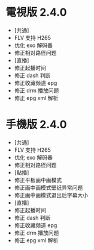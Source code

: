 # 電視版 2.4.0

* [共通]
* FLV 支持 H265
* 优化 exo 解码器
* 修正相对路径问题
* [直播]
* 修正起播时间
* 修正 dash 判断
* 修正收藏频道 epg
* 修正 drm 播放问题
* 修正 epg xml 解析

# 手機版 2.4.0

* [共通]
* FLV 支持 H265
* 优化 exo 解码器
* 修正相对路径问题
* [點播]
* 修正平板画中画模式
* 修正画中画模式壁纸异常问题
* 修正画中画模式退出后字幕大小
* [直播]
* 修正起播时间
* 修正 dash 判断
* 修正收藏频道 epg
* 修正 drm 播放问题
* 修正 epg xml 解析